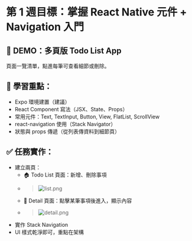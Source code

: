 # 第 1 週目標：掌握 React Native 元件 + Navigation 入門
## 🎯 DEMO：多頁版 Todo List App
頁面一覽清單，點進每筆可查看細節或刪除。

## 📌 學習重點：
* Expo 環境建置（建議）
* React Component 寫法（JSX、State、Props）
* 常用元件：Text, TextInput, Button, View, FlatList, ScrollView
* react-navigation 使用（Stack Navigator）
* 狀態與 props 傳遞（從列表傳資料到細節頁）

## ✅ 任務實作：
* 建立兩頁：
    * 🏠 Todo List 頁面：新增、刪除事項
    * > ![list.png](image/list.jpeg)
    * 📄 Detail 頁面：點擊某筆事項後進入，顯示內容
    * > ![detail.png](image/detail.jpeg)
* 實作 Stack Navigation
* UI 樣式乾淨即可，重點在架構